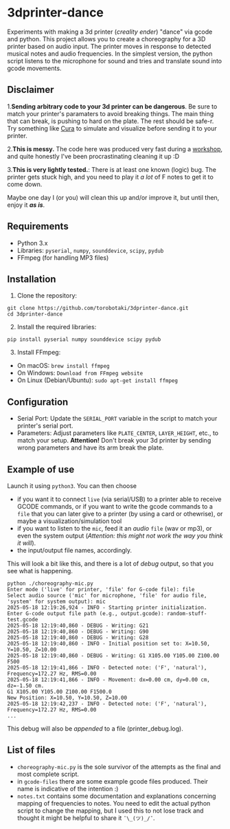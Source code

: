 # 3dprinter-dance
Experiments with making a 3d printer (_creality ender_) "dance" via gcode and python. 
This project allows you to create a choreography for a 3D printer based on audio input. The printer moves in response to detected musical notes and audio frequencies.
In the simplest version, the python script listens to the microphone for sound and tries and translate sound into gcode movements. 

## Disclaimer
1.**Sending arbitrary code to your 3d printer can be dangerous**. Be sure to match your printer's paramaters to avoid breaking things. The main thing that can break, is pushing to hard on the plate. The rest should be safe-r. Try something like [Cura](https://ultimaker.com/software/ultimaker-cura/) to simulate and visualize before sending it to your printer. 

2.**This is messy.** The code here was produced very fast during a [workshop](https://www.instagram.com/p/DFBHI3SumZL/), and quite honestly I've been procrastinating cleaning it up :D

3.**This is very lightly tested.**: There is at least one known (logic) bug. The printer gets stuck high, and you need to play it *a lot* of F notes to get it to come down. 

Maybe one day I (or you) will clean this up and/or improve it, but until then, enjoy it **_as is_**. 


## Requirements
* Python 3.x
* Libraries: ```pyserial```, ```numpy```, ```sounddevice```, ```scipy```, ```pydub```
* FFmpeg (for handling MP3 files)


## Installation

1. Clone the repository:

```
git clone https://github.com/torobotaki/3dprinter-dance.git
cd 3dprinter-dance
```

2. Install the required libraries:

```
pip install pyserial numpy sounddevice scipy pydub
```

3. Install FFmpeg:

* On macOS: ```brew install ffmpeg ```
* On Windows: ```Download from FFmpeg website ```
* On Linux (Debian/Ubuntu): ```sudo apt-get install ffmpeg ```

## Configuration

* Serial Port: Update the ```SERIAL_PORT``` variable in the script to match your printer's serial port.
* Parameters: Adjust parameters like  ```PLATE_CENTER```, ```LAYER_HEIGHT```, etc., to match your setup. **Attention!** Don't break your 3d printer by sending wrong parameters and have its arm break the plate. 


## Example of use
Launch it using ```python3```. You can then choose 
* if you want it to connect ```live``` (via serial/USB) to a printer able to receive GCODE commands, or if you want to write the gcode commands to a ```file``` that you can later give to a printer (by using a card or othewrise), or maybe a visualization/simulation tool 
* if you want to listen to the ```mic```, feed it an _audio_ ```file``` (wav or mp3), or even the system output (_Attention: this might not work the way you think it will_).
* the input/output file names, accordingly.

This will look a bit like this, and there is a lot of _debug_ output, so that you see what is happening. 

	python ./choreography-mic.py
	Enter mode ('live' for printer, 'file' for G-code file): file
	Select audio source ('mic' for microphone, 'file' for audio file, 'system' for system output): mic
	2025-05-18 12:19:26,924 - INFO - Starting printer initialization.
	Enter G-code output file path (e.g., output.gcode): random-stuff-test.gcode
	2025-05-18 12:19:40,860 - DEBUG - Writing: G21
	2025-05-18 12:19:40,860 - DEBUG - Writing: G90
	2025-05-18 12:19:40,860 - DEBUG - Writing: G28
	2025-05-18 12:19:40,860 - INFO - Initial position set to: X=10.50, Y=10.50, Z=10.00
	2025-05-18 12:19:40,860 - DEBUG - Writing: G1 X105.00 Y105.00 Z100.00 F500
	2025-05-18 12:19:41,866 - INFO - Detected note: ('F', 'natural'), Frequency=172.27 Hz, RMS=0.00
	2025-05-18 12:19:41,866 - INFO - Movement: dx=0.00 cm, dy=0.00 cm, dz=-1.50 cm.
	G1 X105.00 Y105.00 Z100.00 F1500.0
	New Position: X=10.50, Y=10.50, Z=10.00
	2025-05-18 12:19:42,237 - INFO - Detected note: ('F', 'natural'), Frequency=172.27 Hz, RMS=0.00
	...
 

This debug will also be *appended* to a file (printer_debug.log). 


## List of files
* ```choreography-mic.py``` is the sole survivor of the attempts as the final and most complete script. 
* in ```gcode-files``` there are some example gcode files produced. Their name is indicative of the intention :)
* ```notes.txt``` contains some documentation and explanations concerning mapping of frequencies to notes. You need to edit the actual python script to change the mapping, but I used this to not lose track and thought it might be helpful to share it ```¯\_(ツ)_/¯```.
